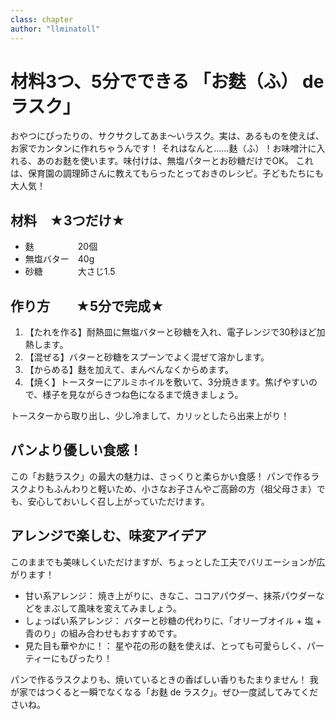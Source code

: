 ```yaml
---
class: chapter
author: "llminatoll"
---
```


# 材料3つ、5分でできる 「お麩（ふ） de ラスク」

おやつにぴったりの、サクサクしてあま〜いラスク。実は、あるものを使えば、お家でカンタンに作れちゃうんです！
それはなんと……麩（ふ）！お味噌汁に入れる、あのお麩を使います。味付けは、無塩パターとお砂糖だけでOK。
これは、保育園の調理師さんに教えてもらったとっておきのレシピ。子どもたちにも大人気！ 

## 材料　★3つだけ★

- 麩　　　　　20個
- 無塩バター　40g
- 砂糖　　　　大さじ1.5

## 作り方　　★5分で完成★

1. 【たれを作る】耐熱皿に無塩バターと砂糖を入れ、電子レンジで30秒ほど加熱します。
2. 【混ぜる】バターと砂糖をスプーンでよく混ぜて溶かします。
3. 【からめる】麩を加えて、まんべんなくからめます。
4. 【焼く】トースターにアルミホイルを敷いて、3分焼きます。焦げやすいので、様子を見ながらきつね色になるまで焼きましょう。

トースターから取り出し、少し冷まして、カリッとしたら出来上がり！


## パンより優しい食感！
この「お麩ラスク」の最大の魅力は、さっくりと柔らかい食感！
パンで作るラスクよりもふんわりと軽いため、小さなお子さんやご高齢の方（祖父母さま）でも、安心しておいしく召し上がっていただけます。

## アレンジで楽しむ、味変アイデア

このままでも美味しくいただけますが、ちょっとした工夫でバリエーションが広がります！

- 甘い系アレンジ： 焼き上がりに、きなこ、ココアパウダー、抹茶パウダーなどをまぶして風味を変えてみましょう。
- しょっぱい系アレンジ： バターと砂糖の代わりに、「オリーブオイル + 塩 + 青のり」の組み合わせもおすすめです。
- 見た目も華やかに！： 星や花の形の麩を使えば、とっても可愛らしく、パーティーにもぴったり！

パンで作るラスクよりも、焼いているときの香ばしい香りもたまりません！
我が家ではつくると一瞬でなくなる「お麩 de ラスク」。ぜひ一度試してみてくださいね。